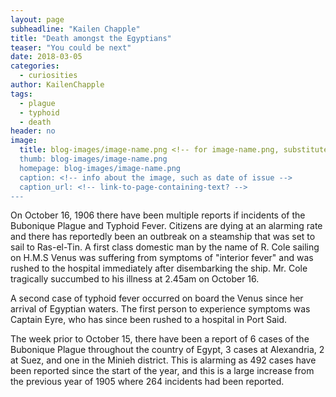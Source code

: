 ```yaml
---
layout: page
subheadline: "Kailen Chapple"
title: "Death amongst the Egyptians"
teaser: "You could be next"
date: 2018-03-05
categories:
  - curiosities
author: KailenChapple
tags:
  - plague
  - typhoid
  - death
header: no
image:
  title: blog-images/image-name.png <!-- for image-name.png, substitute name you've given your image file -->
  thumb: blog-images/image-name.png
  homepage: blog-images/image-name.png
  caption: <!-- info about the image, such as date of issue -->
  caption_url: <!-- link-to-page-containing-text? -->
---
```

On October 16, 1906 there have been multiple reports if incidents of the Bubonique Plague and Typhoid Fever. Citizens are dying at an alarming rate and there has reportedly been an outbreak on a steamship that was set to sail to Ras-el-Tin. A first class domestic man by the name of R. Cole sailing on H.M.S Venus was suffering from symptoms of "interior fever" and was rushed to the hospital immediately after disembarking the ship. Mr. Cole tragically succumbed to his illness at 2.45am on October 16.

A second case of typhoid fever occurred on board the Venus since her arrival of Egyptian waters. The first person to experience symptoms was Captain Eyre, who has since been rushed to a hospital in Port Said.

The week prior to October 15, there have been a report of 6 cases of the Bubonique Plague throughout the country of Egypt, 3 cases at Alexandria, 2 at Suez, and one in the Minieh district. This is alarming as 492 cases have been reported since the start of the year, and this is a large increase from the previous year of 1905 where 264 incidents had been reported.
